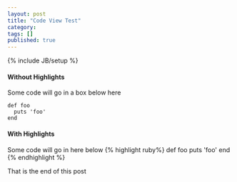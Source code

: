 ```yaml
---
layout: post
title: "Code View Test"
category: 
tags: []
published: true
---
```

{% include JB/setup %}

#### Without Highlights
Some code will go in a box below here

    def foo
      puts 'foo'
    end



#### With Highlights
Some code will go in here below
{% highlight ruby%}
def foo
  puts 'foo'
end
{% endhighlight %}

That is the end of this post
